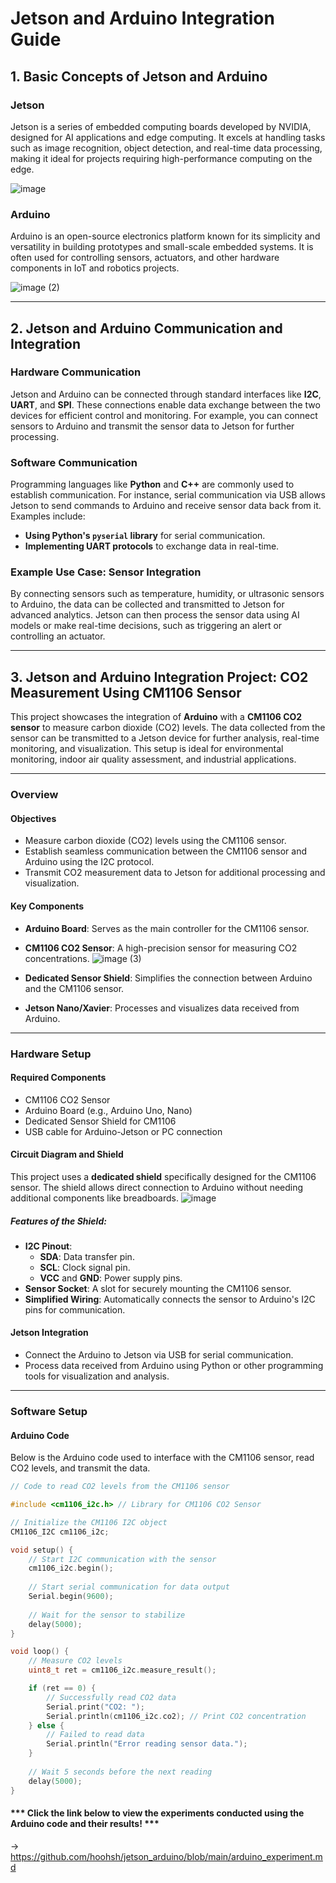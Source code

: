 # Jetson and Arduino Integration Guide

## 1. Basic Concepts of Jetson and Arduino

### Jetson
Jetson is a series of embedded computing boards developed by NVIDIA, designed for AI applications and edge computing. It excels at handling tasks such as image recognition, object detection, and real-time data processing, making it ideal for projects requiring high-performance computing on the edge.

![image](https://github.com/user-attachments/assets/a7562f05-86cc-48e6-ad5f-32cac0e9fef2)


### Arduino
Arduino is an open-source electronics platform known for its simplicity and versatility in building prototypes and small-scale embedded systems. It is often used for controlling sensors, actuators, and other hardware components in IoT and robotics projects.

![image (2)](https://github.com/user-attachments/assets/54ff0e09-7142-4805-9c8b-9362f33be644)



---

## 2. Jetson and Arduino Communication and Integration

### Hardware Communication
Jetson and Arduino can be connected through standard interfaces like **I2C**, **UART**, and **SPI**. These connections enable data exchange between the two devices for efficient control and monitoring. For example, you can connect sensors to Arduino and transmit the sensor data to Jetson for further processing.

### Software Communication
Programming languages like **Python** and **C++** are commonly used to establish communication. For instance, serial communication via USB allows Jetson to send commands to Arduino and receive sensor data back from it. Examples include:

- **Using Python's `pyserial` library** for serial communication.
- **Implementing UART protocols** to exchange data in real-time.

### Example Use Case: Sensor Integration
By connecting sensors such as temperature, humidity, or ultrasonic sensors to Arduino, the data can be collected and transmitted to Jetson for advanced analytics. Jetson can then process the sensor data using AI models or make real-time decisions, such as triggering an alert or controlling an actuator.

---

## 3. Jetson and Arduino Integration Project: CO2 Measurement Using CM1106 Sensor

This project showcases the integration of **Arduino** with a **CM1106 CO2 sensor** to measure carbon dioxide (CO2) levels. The data collected from the sensor can be transmitted to a Jetson device for further analysis, real-time monitoring, and visualization. This setup is ideal for environmental monitoring, indoor air quality assessment, and industrial applications.

---

### **Overview**

#### Objectives
- Measure carbon dioxide (CO2) levels using the CM1106 sensor.
- Establish seamless communication between the CM1106 sensor and Arduino using the I2C protocol.
- Transmit CO2 measurement data to Jetson for additional processing and visualization.

#### Key Components
- **Arduino Board**: Serves as the main controller for the CM1106 sensor.
- **CM1106 CO2 Sensor**: A high-precision sensor for measuring CO2 concentrations.
  ![image (3)](https://github.com/user-attachments/assets/f890fe9d-1db6-4d19-a103-51cd7146e191)

- **Dedicated Sensor Shield**: Simplifies the connection between Arduino and the CM1106 sensor.
- **Jetson Nano/Xavier**: Processes and visualizes data received from Arduino.

---

### **Hardware Setup**

#### Required Components
- CM1106 CO2 Sensor
- Arduino Board (e.g., Arduino Uno, Nano)
- Dedicated Sensor Shield for CM1106
- USB cable for Arduino-Jetson or PC connection

#### Circuit Diagram and Shield
This project uses a **dedicated shield** specifically designed for the CM1106 sensor. The shield allows direct connection to Arduino without needing additional components like breadboards.
![image](https://github.com/user-attachments/assets/2a1d080e-17e4-4ba6-8808-4f91db03c72b)


##### Features of the Shield:
- **I2C Pinout**:
  - **SDA**: Data transfer pin.
  - **SCL**: Clock signal pin.
  - **VCC** and **GND**: Power supply pins.
- **Sensor Socket**: A slot for securely mounting the CM1106 sensor.
- **Simplified Wiring**: Automatically connects the sensor to Arduino's I2C pins for communication.

#### Jetson Integration
- Connect the Arduino to Jetson via USB for serial communication.
- Process data received from Arduino using Python or other programming tools for visualization and analysis.

---

### **Software Setup**

#### Arduino Code
Below is the Arduino code used to interface with the CM1106 sensor, read CO2 levels, and transmit the data.

```cpp
// Code to read CO2 levels from the CM1106 sensor

#include <cm1106_i2c.h> // Library for CM1106 CO2 Sensor

// Initialize the CM1106 I2C object
CM1106_I2C cm1106_i2c;

void setup() {
    // Start I2C communication with the sensor
    cm1106_i2c.begin();
    
    // Start serial communication for data output
    Serial.begin(9600);
    
    // Wait for the sensor to stabilize
    delay(5000);
}

void loop() {
    // Measure CO2 levels
    uint8_t ret = cm1106_i2c.measure_result();

    if (ret == 0) {
        // Successfully read CO2 data
        Serial.print("CO2: ");
        Serial.println(cm1106_i2c.co2); // Print CO2 concentration
    } else {
        // Failed to read data
        Serial.println("Error reading sensor data.");
    }
    
    // Wait 5 seconds before the next reading
    delay(5000);
}
```

#### *** Click the link below to view the experiments conducted using the Arduino code and their results! ***
-> https://github.com/hoohsh/jetson_arduino/blob/main/arduino_experiment.md
